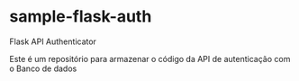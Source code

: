 # sample-flask-auth
Flask API Authenticator

Este é um repositório para armazenar o código da API de autenticação com o Banco de dados